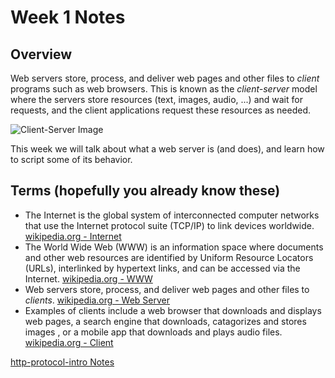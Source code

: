 # Week 1 Notes
## Overview
Web servers store, process, and deliver web pages and other files to *client* programs such as web browsers. This is known as the *client-server* model where the servers store resources (text, images, audio, ...) and wait for requests, and the client applications request these resources as needed.

![Client-Server Image](https://upload.wikimedia.org/wikipedia/commons/thumb/c/c9/Client-server-model.svg/440px-Client-server-model.svg.png)


This week we will talk about what a web server is (and does), and learn how to script some of its behavior.

## Terms (hopefully you already know these)
* The Internet is the global system of interconnected computer networks that use the Internet protocol suite (TCP/IP) to link devices worldwide. [wikipedia.org - Internet](https://en.wikipedia.org/wiki/Internet)
* The World Wide Web (WWW) is an information space where documents and other web resources are identified by Uniform Resource Locators (URLs), interlinked by hypertext links, and can be accessed via the Internet. [wikipedia.org - WWW](https://en.wikipedia.org/wiki/World_Wide_Web)
* Web servers store, process, and deliver web pages and other files to *clients*. [wikipedia.org - Web Server](https://en.wikipedia.org/wiki/Web_server)
* Examples of clients include a web browser that downloads and displays web pages, a search engine that downloads, catagorizes and stores images , or a mobile app that downloads and plays audio files. [wikipedia.org - Client](https://en.wikipedia.org/wiki/Client_(computing))



[http-protocol-intro Notes](../notes/http-protocol-intro.md)
